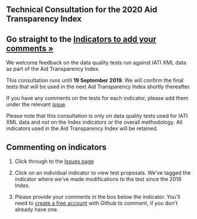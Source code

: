 ## Technical Consultation for the 2020 Aid Transparency Index

## Go straight to the [Indicators to add your comments &raquo;](https://github.com/pwyf/latest-index-indicator-definitions/issues)

We welcome feedback on the data quality tests run against IATI XML data as part of the Aid Transparency Index.

This consultation runs until **19 September 2019**. We will confirm the final tests that will be used in the next Aid Transparency Index shortly thereafter.

If you have any comments on the tests for each indicator, please add them under the relevant [issue](https://github.com/pwyf/latest-index-indicator-definitions/issues).

Please note that this consultation is only on data quality tests used for IATI XML data and not on the Index indicators or the overall methodology. All indicators used in the Aid Transparency Index will be retained.

## Commenting on indicators
1. Click through to the [Issues page](https://github.com/pwyf/latest-index-indicator-definitions/issues)

2. Click on an individual indicator to view test proposals. We've tagged the indicator where we've made modifications to the test since the 2018 Index.

3. Please provide your comments in the box below the indicator. You'll need to  [create a free account](https://github.com/join) with Github to comment, if you don't already have one.
